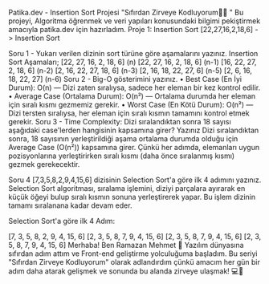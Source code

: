Patika.dev - Insertion Sort Projesi
"Sıfırdan Zirveye Kodluyorum👩‍💻 "
Bu projeyi, Algoritma öğrenmek ve veri yapıları konusundaki bilgimi pekiştirmek amacıyla patika.dev için hazırladım.
Proje 1: Insertion Sort
[22,27,16,2,18,6] -> Insertion Sort

Soru 1 - Yukarı verilen dizinin sort türüne göre aşamalarını yazınız.
Insertion Sort Aşamaları;
[22, 27, 16, 2, 18, 6] (n)
[22, 27, 16, 2, 18, 6] (n-1)
[16, 22, 27, 2, 18, 6] (n-2)
[2, 16, 22, 27, 18, 6] (n-3)
[2, 16, 18, 22, 27, 6] (n-5)
[2, 6, 16, 18, 22, 27] (n-6)
Soru 2 - Big-O gösterimini yazınız.
•	Best Case (En İyi Durum): O(n) — Dizi zaten sıralıysa, sadece her eleman bir kez kontrol edilir.
•	Average Case (Ortalama Durum): O(n²) — Ortalama durumda her eleman için sıralı kısmı gezmemiz gerekir.
•	Worst Case (En Kötü Durum): O(n²) — Dizi tersten sıralıysa, her eleman için sıralı kısmın tamamını kontrol etmek gerekir.
Soru 3 - Time Complexity: Dizi sıralandıktan sonra 18 sayısı aşağıdaki case'lerden hangisinin kapsamına girer? Yazınız
Dizi sıralandıktan sonra, 18 sayısının yerleştirildiği aşama ortalama durumda olduğu için Average Case (O(n²)) kapsamına girer. Çünkü her adımda, elemanları uygun pozisyonlarına yerleştirirken sıralı kısmı (daha önce sıralanmış kısmı) gezmek gerekecektir.

Soru 4 [7,3,5,8,2,9,4,15,6] dizisinin Selection Sort'a göre ilk 4 adımını yazınız.
Selection Sort algoritması, sıralama işlemini, diziyi parçalara ayırarak en küçük öğeyi bulup sıralı kısmın sonuna yerleştirerek yapar. Bu işlem dizinin tamamı sıralanana kadar devam eder.

Selection Sort'a göre ilk 4 Adım:

[7, 3, 5, 8, 2, 9, 4, 15, 6]
[2, 3, 5, 8, 7, 9, 4, 15, 6]
[2, 3, 5, 8, 7, 9, 4, 15, 6]
[2, 3, 5, 8, 7, 9, 4, 15, 6]
Merhaba! Ben Ramazan Mehmet 👋
Yazılım dünyasına sıfırdan adım attım ve Front-end geliştirme yolculuğuma başladım. Bu seriyi "Sıfırdan Zirveye Kodluyorum" olarak adlandırdım çünkü amacım her gün bir adım daha atarak gelişmek ve sonunda bu alanda zirveye ulaşmak! 💻🚀
